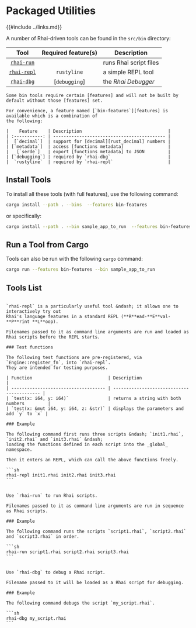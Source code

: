 Packaged Utilities
==================

{{#include ../links.md}}

A number of Rhai-driven tools can be found in the `src/bin` directory:

|                       Tool                       | Required feature(s) | Description            |
| :----------------------------------------------: | :-----------------: | ---------------------- |
|  [`rhai-run`]({{repoHome}}/src/bin/rhai-run.rs)  |                     | runs Rhai script files |
| [`rhai-repl`]({{repoHome}}/src/bin/rhai-repl.rs) |     `rustyline`     | a simple REPL tool     |
|  [`rhai-dbg`]({{repoHome}}/src/bin/rhai-dbg.rs)  |    [`debugging`]    | the _Rhai Debugger_    |

~~~admonish tip.small "Tip: `bin-features`"
Some bin tools require certain [features] and will not be built by default without those [features] set.

For convenience, a feature named [`bin-features`][features] is available which is a combination of
the following:

|    Feature    | Description                                 |
| :-----------: | ------------------------------------------- |
|  [`decimal`]  | support for [decimal][rust_decimal] numbers |
| [`metadata`]  | access [functions metadata]                 |
|   [`serde`]   | export [functions metadata] to JSON         |
| [`debugging`] | required by `rhai-dbg`                      |
|  `rustyline`  | required by `rhai-repl`                     |
~~~


Install Tools
-------------

To install all these tools (with full features), use the following command:

```sh
cargo install --path . --bins  --features bin-features
```

or specifically:

```sh
cargo install --path . --bin sample_app_to_run  --features bin-features
```


Run a Tool from Cargo
---------------------

Tools can also be run with the following `cargo` command:

```sh
cargo run --features bin-features --bin sample_app_to_run
```


Tools List
----------

~~~admonish example "`rhai-repl` &ndash; The Rhai REPL Tool"

`rhai-repl` is a particularly useful tool &ndash; it allows one to interactively try out
Rhai's language features in a standard REPL (**R**ead-**E**val-**P**rint **L**oop).

Filenames passed to it as command line arguments are run and loaded as Rhai scripts before the REPL starts.

### Test functions

The following test functions are pre-registered, via `Engine::register_fn`, into `rhai-repl`.
They are intended for testing purposes.

| Function                             | Description                                |
| ------------------------------------ | ------------------------------------------ |
| `test(x: i64, y: i64)`               | returns a string with both numbers         |
| `test(x: &mut i64, y: i64, z: &str)` | displays the parameters and add `y` to `x` |

### Example

The following command first runs three scripts &ndash; `init1.rhai`, `init2.rhai` and `init3.rhai` &ndash;
loading the functions defined in each script into the _global_ namespace.

Then it enters an REPL, which can call the above functions freely.

```sh
rhai-repl init1.rhai init2.rhai init3.rhai
```
~~~

~~~admonish danger "`rhai-run` &ndash; The Rhai Runner"

Use `rhai-run` to run Rhai scripts.

Filenames passed to it as command line arguments are run in sequence as Rhai scripts.

### Example

The following command runs the scripts `script1.rhai`, `script2.rhai` and `script3.rhai` in order.

```sh
rhai-run script1.rhai script2.rhai script3.rhai
```
~~~

~~~admonish bug "`rhai-dbg` &ndash; The Rhai Debugger"

Use `rhai-dbg` to debug a Rhai script.

Filename passed to it will be loaded as a Rhai script for debugging.

### Example

The following command debugs the script `my_script.rhai`.

```sh
rhai-dbg my_script.rhai
```
~~~
